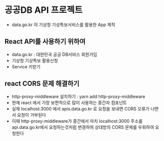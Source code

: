 # 공공DB API 프로젝트

- data.go.kr 의 기상청 기상특보서비스를 활용한 App 제작

## React API를 사용하기 위하여

- data.go.kr : 대한민국 공공 DB서비스 회원가입
- 기상청 기상특보 활용신청
- Service 키받기

## react CORS 문제 해결하기

- http-proxy-middleware 설치하기 : yarn add http-proxy-middleware
- 현재 react 에서 가장 보편적으로 많이 사용하는 중간자 컴포넌트
- 실제 localhost:3000 에서 apis.data.go.kr 로 요청을 보내면 CORS 오류가 나면서 요청이 거부된다
- 이때 http-proxy-middleware가 중간에서 마치 localhost:3000 주소를 api.data.go.kr에서 요청하는것처럼
  변경하여 상대방의 CORS 문제를 우회하여 요청한다
